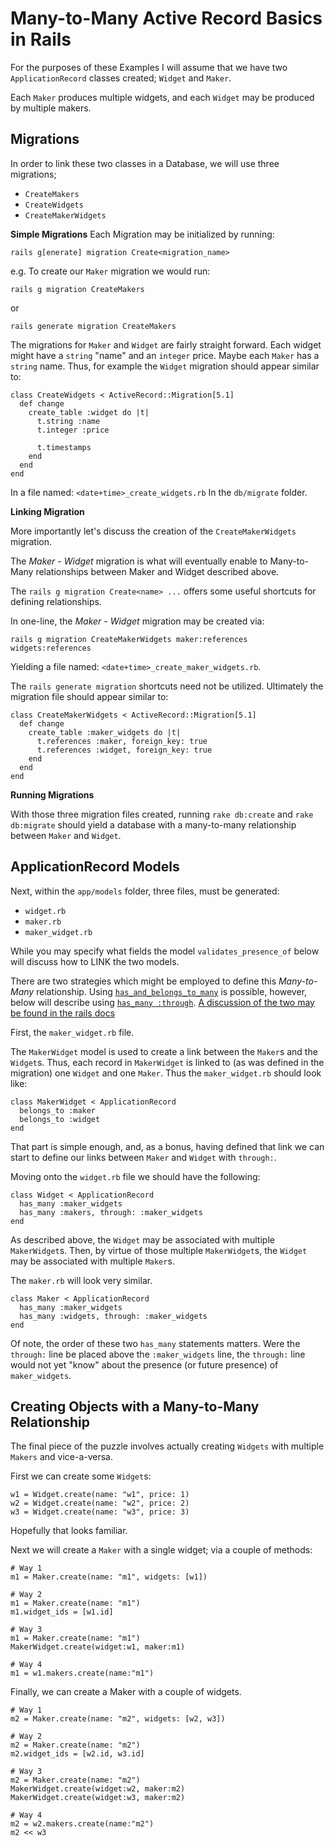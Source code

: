 # Many-to-Many Active Record Basics in Rails

For the purposes of these Examples I will assume that we have two `ApplicationRecord` classes created; `Widget` and `Maker`.  

Each `Maker` produces multiple widgets, and each `Widget` may be produced by multiple makers.

## Migrations

In order to link these two classes in a Database, we will use three migrations;  
- `CreateMakers`
- `CreateWidgets`
- `CreateMakerWidgets`  

**Simple Migrations**
Each Migration may be initialized by running:  
```
rails g[enerate] migration Create<migration_name>
```
e.g. To create our `Maker` migration we would run:  
```
rails g migration CreateMakers
```
or
```
rails generate migration CreateMakers
```

The migrations for `Maker` and `Widget` are fairly straight forward. Each widget might have a `string` "name" and an `integer` price. Maybe each `Maker` has a `string` name. Thus, for example the `Widget` migration should appear similar to:  

```
class CreateWidgets < ActiveRecord::Migration[5.1]
  def change
    create_table :widget do |t|
      t.string :name
      t.integer :price

      t.timestamps
    end
  end
end
```
In a file named: `<date+time>_create_widgets.rb` In the `db/migrate` folder.  

**Linking Migration**

More importantly let's discuss the creation of the `CreateMakerWidgets` migration.  

The *Maker - Widget* migration is what will eventually enable to Many-to-Many relationships between Maker and Widget described above.  

The `rails g migration Create<name> ...` offers some useful shortcuts for defining relationships.  

In one-line, the *Maker - Widget* migration may be created via:  
```
rails g migration CreateMakerWidgets maker:references widgets:references  
```
Yielding a file named: `<date+time>_create_maker_widgets.rb`.  

The `rails generate migration` shortcuts need not be utilized. Ultimately the migration file should appear similar to:  

```
class CreateMakerWidgets < ActiveRecord::Migration[5.1]
  def change
    create_table :maker_widgets do |t|
      t.references :maker, foreign_key: true
      t.references :widget, foreign_key: true
    end
  end
end
```

**Running Migrations**

With those three migration files created, running `rake db:create` and `rake db:migrate` should yield a database with a many-to-many relationship between `Maker` and `Widget`.  


## ApplicationRecord Models  

Next, within the `app/models` folder, three files, must be generated:  
- `widget.rb`
- `maker.rb`
- `maker_widget.rb`  

While you may specify what fields the model `validates_presence_of` below will discuss how to LINK the two models.  

There are two strategies which might be employed to define this *Many-to-Many* relationship. Using [`has_and_belongs_to_many`](https://guides.rubyonrails.org/association_basics.html#the-has-and-belongs-to-many-association) is possible, however, below will describe using [`has_many :through`](https://guides.rubyonrails.org/association_basics.html#the-has-many-through-association). [A discussion of the two may be found in the rails docs](https://guides.rubyonrails.org/association_basics.html#choosing-between-has-many-through-and-has-and-belongs-to-many)  

First, the `maker_widget.rb` file.  

The `MakerWidget` model is used to create a link between the `Maker`s and the `Widget`s. Thus, each record in `MakerWidget` is linked to (as was defined in the migration) one `Widget` and one `Maker`. Thus the `maker_widget.rb` should look like:  

```
class MakerWidget < ApplicationRecord
  belongs_to :maker
  belongs_to :widget
end
```  

That part is simple enough, and, as a bonus, having defined that link we can start to define our links between `Maker` and `Widget` with `through:`.  

Moving onto the `widget.rb` file we should have the following:  

```
class Widget < ApplicationRecord
  has_many :maker_widgets
  has_many :makers, through: :maker_widgets
end
```

As described above, the  `Widget` may be associated with multiple `MakerWidget`s. Then, by virtue of those multiple `MakerWidget`s, the `Widget` may be associated with multiple `Maker`s.  

The `maker.rb` will look very similar.
```
class Maker < ApplicationRecord
  has_many :maker_widgets
  has_many :widgets, through: :maker_widgets
end
```

Of note, the order of these two `has_many` statements matters. Were the `through:` line be placed above the `:maker_widgets` line, the `through:` line would not yet "know" about the presence (or future presence) of `maker_widgets`.  

## Creating Objects with a Many-to-Many Relationship  

The final piece of the puzzle involves actually creating `Widgets` with multiple `Makers` and vice-a-versa.  

First we can create some `Widget`s:

```
w1 = Widget.create(name: "w1", price: 1)
w2 = Widget.create(name: "w2", price: 2)
w3 = Widget.create(name: "w3", price: 3)
```
Hopefully that looks familiar.  

Next we will create a `Maker` with a single widget; via a couple of methods:  

```
# Way 1
m1 = Maker.create(name: "m1", widgets: [w1])  

# Way 2
m1 = Maker.create(name: "m1")
m1.widget_ids = [w1.id]

# Way 3
m1 = Maker.create(name: "m1")
MakerWidget.create(widget:w1, maker:m1)

# Way 4
m1 = w1.makers.create(name:"m1")
```

Finally, we can create a Maker with a couple of widgets.

```
# Way 1
m2 = Maker.create(name: "m2", widgets: [w2, w3])  

# Way 2
m2 = Maker.create(name: "m2")
m2.widget_ids = [w2.id, w3.id]

# Way 3
m2 = Maker.create(name: "m2")
MakerWidget.create(widget:w2, maker:m2)
MakerWidget.create(widget:w3, maker:m2)

# Way 4
m2 = w2.makers.create(name:"m2")
m2 << w3
```

